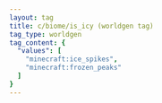 ```yaml
---
layout: tag
title: c/biome/is_icy (worldgen tag)
tag_type: worldgen
tag_content: {
  "values": [
    "minecraft:ice_spikes",
    "minecraft:frozen_peaks"
  ]
}
---
```

